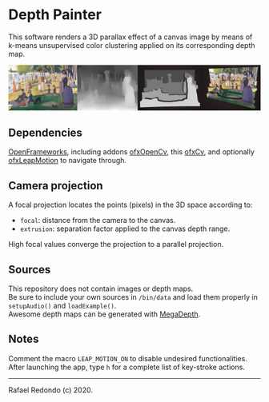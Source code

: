 # Depth Painter

This software renders a 3D parallax effect of a canvas image by means of k-means unsupervised color clustering applied on its corresponding depth map.

![Seurat Example](example_seurat.jpg)

## Dependencies

[OpenFrameworks](https://openframeworks.cc), including addons [ofxOpenCv](https://github.com/openframeworks/openFrameworks/tree/master/addons/ofxOpenCv), this [ofxCv](https://github.com/valillon/ofxCv), and optionally [ofxLeapMotion](https://github.com/ofTheo/ofxLeapMotion) to navigate through.

## Camera projection

A focal projection locates the points (pixels) in the 3D space according to:

- `focal`: distance from the camera to the canvas.
- `extrusion`: separation factor applied to the canvas depth range.

High focal values converge the projection to a parallel projection.

## Sources

This repository does not contain images or depth maps.		
Be sure to include your own sources in `/bin/data` and load them properly in `setupAudio()` and `loadExample()`.	
Awesome depth maps can be generated with [MegaDepth](https://github.com/lixx2938/MegaDepth).	

## Notes

Comment the macro `LEAP_MOTION_ON` to disable undesired functionalities.	
After launching the app, type `h` for a complete list of key-stroke actions.		

---
Rafael Redondo (c) 2020.

